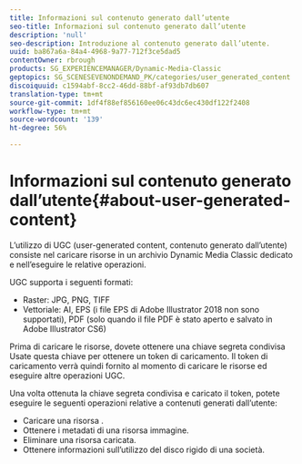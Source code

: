 ```yaml
---
title: Informazioni sul contenuto generato dall’utente
seo-title: Informazioni sul contenuto generato dall’utente
description: 'null'
seo-description: Introduzione al contenuto generato dall’utente.
uuid: ba867a6a-84a4-4968-9a77-712f3ce5dad5
contentOwner: rbrough
products: SG_EXPERIENCEMANAGER/Dynamic-Media-Classic
geptopics: SG_SCENESEVENONDEMAND_PK/categories/user_generated_content
discoiquuid: c1594abf-8cc2-46dd-88bf-af93db7db607
translation-type: tm+mt
source-git-commit: 1df4f88ef856160ee06c43dc6ec430df122f2408
workflow-type: tm+mt
source-wordcount: '139'
ht-degree: 56%

---
```



# Informazioni sul contenuto generato dall’utente{#about-user-generated-content}

L’utilizzo di UGC (user-generated content, contenuto generato dall’utente) consiste nel caricare risorse in un archivio Dynamic Media Classic dedicato e nell’eseguire le relative operazioni.

UGC supporta i seguenti formati:

* Raster: JPG, PNG, TIFF
* Vettoriale: AI, EPS (i file EPS di Adobe Illustrator 2018 non sono supportati), PDF (solo quando il file PDF è stato aperto e salvato in Adobe Illustrator CS6)

Prima di caricare le risorse, dovete ottenere una chiave segreta condivisa Usate questa chiave per ottenere un token di caricamento. Il token di caricamento verrà quindi fornito al momento di caricare le risorse ed eseguire altre operazioni UGC.

Una volta ottenuta la chiave segreta condivisa e caricato il token, potete eseguire le seguenti operazioni relative a contenuti generati dall’utente:

* Caricare una risorsa .
* Ottenere i metadati di una risorsa immagine.
* Eliminare una risorsa caricata.
* Ottenere informazioni sull’utilizzo del disco rigido di una società.

